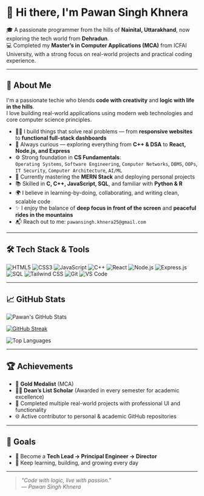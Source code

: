 # 👋 Hi there, I'm Pawan Singh Khnera

🎓 A passionate programmer from the hills of **Nainital, Uttarakhand**, now exploring the tech world from **Dehradun**.  
💻 Completed my **Master’s in Computer Applications (MCA)** from ICFAI University, with a strong focus on real-world projects and practical coding experience.

---

## 🚀 About Me

I'm a passionate techie who blends **code with creativity** and **logic with life in the hills**.  
I love building real-world applications using modern web technologies and core computer science principles.

- 👨‍💻 I build things that solve real problems — from **responsive websites** to **functional full-stack dashboards**
- 🧠 Always curious — exploring everything from **C++ & DSA** to **React, Node.js, and Express**
- ⚙️ Strong foundation in **CS Fundamentals**:  
  `Operating Systems`, `Software Engineering`, `Computer Networks`, `DBMS`, `OOPs`, `IT Security`, `Computer Architecture`, `AI/ML`
- 🌱 Currently mastering the **MERN Stack** and deploying personal projects
- 📚 Skilled in **C, C++, JavaScript, SQL**, and familiar with **Python & R**
- 🌍 I believe in learning-by-doing, collaborating, and writing clean, scalable code
- ✨ I enjoy the balance of **deep focus in front of the screen** and **peaceful rides in the mountains**
- 📬 Reach out to me: `pawansingh.khnera25@gmail.com`


---

## 🛠️ Tech Stack & Tools

![HTML5](https://img.shields.io/badge/-HTML5-E34F26?style=flat-square&logo=html5&logoColor=white)
![CSS3](https://img.shields.io/badge/-CSS3-1572B6?style=flat-square&logo=css3)
![JavaScript](https://img.shields.io/badge/-JavaScript-F7DF1E?style=flat-square&logo=javascript)
![C++](https://img.shields.io/badge/-C++-00599C?style=flat-square&logo=c%2b%2b&logoColor=white)
![React](https://img.shields.io/badge/-React-61DAFB?style=flat-square&logo=react)
![Node.js](https://img.shields.io/badge/-Node.js-339933?style=flat-square&logo=node.js)
![Express.js](https://img.shields.io/badge/-Express.js-000000?style=flat-square&logo=express&logoColor=white)
![SQL](https://img.shields.io/badge/-SQL-4479A1?style=flat-square&logo=mysql&logoColor=white)
![Tailwind CSS](https://img.shields.io/badge/-Tailwind-38B2AC?style=flat-square&logo=tailwind-css)
![Git](https://img.shields.io/badge/-Git-F05032?style=flat-square&logo=git)
![VS Code](https://img.shields.io/badge/-VS%20Code-007ACC?style=flat-square&logo=visual-studio-code)


---


## 📈 GitHub Stats  

![Pawan's GitHub Stats](https://github-readme-stats-git-masterrstaa-rickstaa.vercel.app/api?username=PawanSinghKhnera02&show_icons=true&theme=tokyonight&count_private=true)

[![GitHub Streak](https://streak-stats.demolab.com?user=PawanSinghKhnera02&theme=tokyonight&hide_border=true)](https://git.io/streak-stats)

![Top Languages](https://github-readme-stats-git-masterrstaa-rickstaa.vercel.app/api/top-langs/?username=PawanSinghKhnera02&layout=compact&theme=tokyonight)

---


## 🏆 Achievements

- 🏅 **Gold Medalist** (MCA)
- 🧑‍🎓 **Dean’s List Scholar** (Awarded in every semester for academic excellence)
- 📁 Completed multiple real-world projects with professional UI and functionality
- 🌐 Active contributor to personal & academic GitHub repositories

---

## 🧭 Goals

- 🔭 Become a **Tech Lead → Principal Engineer → Director**
- 🎯 Keep learning, building, and growing every day

---

> _"Code with logic, live with passion."_  
> — *Pawan Singh Khnera*

